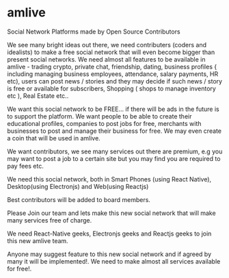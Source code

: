 # amlive
Social Network Platforms made by Open Source Contributors

We see many bright ideas out there, we need contributers (coders and idealists) to make a free social network that will even become bigger than present social networks. We need almost all features to be available in amlive - trading crypto, private chat, friendship, dating, business profiles { including managing business employees, attendance, salary payments, HR etc), users can post news / stories and they may decide if such news / story is free or available for subscribers, Shopping ( shops to manage inventory etc ), Real Estate etc.. 

We want this social network to be FREE... if there will be ads in the future is to support the platform.
We want people to be able to create their educational profiles, companies to post jobs for free, merchants with businesses to post and manage their business for free. We may even create a coin that will be used in amlive.

We want contributors, we see many services out there are premium, e.g you may want to post a job to a certain site but you may find you are required to pay fees etc.

We need this social network, both in Smart Phones (using React Native), Desktop(using Electronjs) and Web(using Reactjs)

Best contributors will be added to board members.

Please Join our team and lets make this new social network that will make many services free of charge.

We need React-Native geeks, Electronjs geeks and Reactjs geeks to join this new amlive team.

Anyone may suggest feature to this new social network and if agreed by many it will be implemented!.
We need to make almost all services available for free!.
